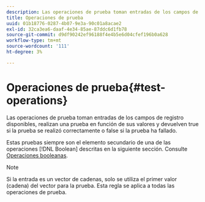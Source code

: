```yaml
---
description: Las operaciones de prueba toman entradas de los campos de registro disponibles, realizan una prueba en función de sus valores y devuelven true si la prueba se realizó correctamente o false si la prueba ha fallado.
title: Operaciones de prueba
uuid: 01b18776-0287-4b07-9e3a-90c01a8acae2
exl-id: 32ca3ea6-daaf-4e34-85ae-87ddc6d1fb78
source-git-commit: d9df90242ef96188f4e4b5e6d04cfef196b0a628
workflow-type: tm+mt
source-wordcount: '111'
ht-degree: 3%

---
```


# Operaciones de prueba{#test-operations}

Las operaciones de prueba toman entradas de los campos de registro disponibles, realizan una prueba en función de sus valores y devuelven true si la prueba se realizó correctamente o false si la prueba ha fallado.

Estas pruebas siempre son el elemento secundario de una de las operaciones [!DNL Boolean] descritas en la siguiente sección. Consulte [Operaciones booleanas](../../../../home/c-dataset-const-proc/c-conditions/c-test-ops/c-boolean-ops.md#concept-9bee5fb907bb4e37871096aaf48b1baf).

>[!NOTE]
>
>Si la entrada es un vector de cadenas, solo se utiliza el primer valor (cadena) del vector para la prueba. Esta regla se aplica a todas las operaciones de prueba.
